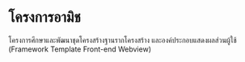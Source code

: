 # โครงการอามิช

โครงการศึกษาและพัฒนาชุดโครงสร้างฐานรากโครงสร้าง และองค์ประกอบแสดงผลส่วนผู้ใช้ (Framework Template Front-end Webview)

